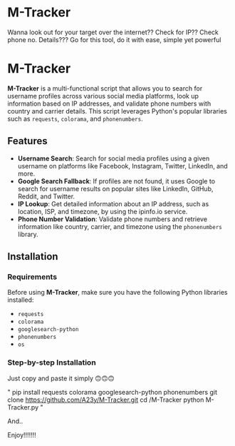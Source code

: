 # M-Tracker
Wanna look out for your target over the internet?? Check for IP?? Check phone no. Details??? Go for this tool, do it with ease, simple yet powerful

# M-Tracker

**M-Tracker** is a multi-functional script that allows you to search for username profiles across various social media platforms, look up information based on IP addresses, and validate phone numbers with country and carrier details. This script leverages Python's popular libraries such as `requests`, `colorama`, and `phonenumbers`.

## Features

- **Username Search**: Search for social media profiles using a given username on platforms like Facebook, Instagram, Twitter, LinkedIn, and more.
- **Google Search Fallback**: If profiles are not found, it uses Google to search for username results on popular sites like LinkedIn, GitHub, Reddit, and Twitter.
- **IP Lookup**: Get detailed information about an IP address, such as location, ISP, and timezone, by using the ipinfo.io service.
- **Phone Number Validation**: Validate phone numbers and retrieve information like country, carrier, and timezone using the `phonenumbers` library.

## Installation

### Requirements

Before using **M-Tracker**, make sure you have the following Python libraries installed:

- `requests`
- `colorama`
- `googlesearch-python`
- `phonenumbers`
- `os`

### Step-by-step Installation

Just copy and paste it simply 🙃🙃🙃

"
pip install requests colorama googlesearch-python phonenumbers
git clone https://github.com/A23y/M-Tracker.git
cd /M-Tracker
python M-Tracker.py
" 

And..


Enjoy!!!!!!!
